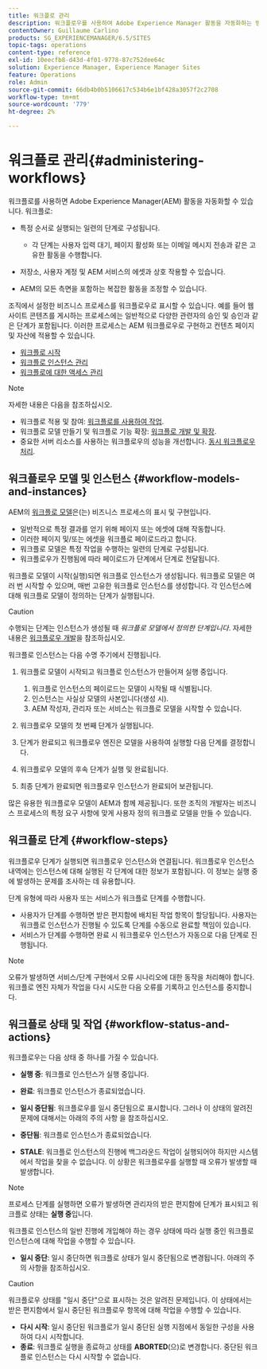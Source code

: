 ```yaml
---
title: 워크플로 관리
description: 워크플로우를 사용하여 Adobe Experience Manager 활동을 자동화하는 방법을 알아봅니다.
contentOwner: Guillaume Carlino
products: SG_EXPERIENCEMANAGER/6.5/SITES
topic-tags: operations
content-type: reference
exl-id: 10eecfb8-d43d-4f01-9778-87c752dee64c
solution: Experience Manager, Experience Manager Sites
feature: Operations
role: Admin
source-git-commit: 66db4b0b5106617c534b6e1bf428a3057f2c2708
workflow-type: tm+mt
source-wordcount: '779'
ht-degree: 2%

---
```


# 워크플로 관리{#administering-workflows}

워크플로를 사용하면 Adobe Experience Manager(AEM) 활동을 자동화할 수 있습니다. 워크플로:

* 특정 순서로 실행되는 일련의 단계로 구성됩니다.

   * 각 단계는 사용자 입력 대기, 페이지 활성화 또는 이메일 메시지 전송과 같은 고유한 활동을 수행합니다.

* 저장소, 사용자 계정 및 AEM 서비스의 에셋과 상호 작용할 수 있습니다.
* AEM의 모든 측면을 포함하는 복잡한 활동을 조정할 수 있습니다.

조직에서 설정한 비즈니스 프로세스를 워크플로우로 표시할 수 있습니다. 예를 들어 웹 사이트 콘텐츠를 게시하는 프로세스에는 일반적으로 다양한 관련자의 승인 및 승인과 같은 단계가 포함됩니다. 이러한 프로세스는 AEM 워크플로우로 구현하고 컨텐츠 페이지 및 자산에 적용할 수 있습니다.

* [워크플로 시작](/help/sites-administering/workflows-starting.md)
* [워크플로 인스턴스 관리](/help/sites-administering/workflows-administering.md)
* [워크플로에 대한 액세스 관리](/help/sites-administering/workflows-managing.md)

>[!NOTE]
>
>자세한 내용은 다음을 참조하십시오.
>
>* 워크플로 적용 및 참여: [워크플로를 사용하여 작업](/help/sites-authoring/workflows.md).
>* 워크플로 모델 만들기 및 워크플로 기능 확장: [워크플로 개발 및 확장](/help/sites-developing/workflows.md).
>* 중요한 서버 리소스를 사용하는 워크플로우의 성능을 개선합니다. [동시 워크플로우 처리](/help/sites-deploying/configuring-performance.md#concurrent-workflow-processing).
>

## 워크플로우 모델 및 인스턴스 {#workflow-models-and-instances}

AEM의 [워크플로 모델](/help/sites-developing/workflows.md#model)은(는) 비즈니스 프로세스의 표시 및 구현입니다.

* 일반적으로 특정 결과를 얻기 위해 페이지 또는 에셋에 대해 작동합니다.
* 이러한 페이지 및/또는 에셋을 워크플로 페이로드라고 합니다.
* 워크플로 모델은 특정 작업을 수행하는 일련의 단계로 구성됩니다.
* 워크플로우가 진행됨에 따라 페이로드가 단계에서 단계로 전달됩니다.

워크플로 모델이 시작(실행)되면 워크플로 인스턴스가 생성됩니다. 워크플로 모델은 여러 번 시작할 수 있으며, 매번 고유한 워크플로 인스턴스를 생성합니다. 각 인스턴스에 대해 워크플로 모델이 정의하는 단계가 실행됩니다.

>[!CAUTION]
>
>수행되는 단계는 인스턴스가 생성될 때 *워크플로 모델에서 정의한 단계입니다*. 자세한 내용은 [워크플로우 개발](/help/sites-developing/workflows.md#model)을 참조하십시오.

워크플로 인스턴스는 다음 수명 주기에서 진행됩니다.

1. 워크플로 모델이 시작되고 워크플로 인스턴스가 만들어져 실행 중입니다.

   1. 워크플로 인스턴스의 페이로드는 모델이 시작될 때 식별됩니다.
   1. 인스턴스는 사실상 모델의 사본입니다(생성 시).
   1. AEM 작성자, 관리자 또는 서비스는 워크플로 모델을 시작할 수 있습니다.

1. 워크플로우 모델의 첫 번째 단계가 실행됩니다.
1. 단계가 완료되고 워크플로우 엔진은 모델을 사용하여 실행할 다음 단계를 결정합니다.
1. 워크플로우 모델의 후속 단계가 실행 및 완료됩니다.
1. 최종 단계가 완료되면 워크플로우 인스턴스가 완료되어 보관됩니다.

많은 유용한 워크플로우 모델이 AEM과 함께 제공됩니다. 또한 조직의 개발자는 비즈니스 프로세스의 특정 요구 사항에 맞게 사용자 정의 워크플로 모델을 만들 수 있습니다.

## 워크플로 단계 {#workflow-steps}

워크플로우 단계가 실행되면 워크플로우 인스턴스와 연결됩니다. 워크플로우 인스턴스 내역에는 인스턴스에 대해 실행된 각 단계에 대한 정보가 포함됩니다. 이 정보는 실행 중에 발생하는 문제를 조사하는 데 유용합니다.

단계 유형에 따라 사용자 또는 서비스가 워크플로 단계를 수행합니다.

* 사용자가 단계를 수행하면 받은 편지함에 배치된 작업 항목이 할당됩니다. 사용자는 워크플로 인스턴스가 진행될 수 있도록 단계를 수동으로 완료할 책임이 있습니다.
* 서비스가 단계를 수행하면 완료 시 워크플로우 인스턴스가 자동으로 다음 단계로 진행됩니다.

>[!NOTE]
>
>오류가 발생하면 서비스/단계 구현에서 오류 시나리오에 대한 동작을 처리해야 합니다. 워크플로 엔진 자체가 작업을 다시 시도한 다음 오류를 기록하고 인스턴스를 중지합니다.

## 워크플로 상태 및 작업 {#workflow-status-and-actions}

워크플로우는 다음 상태 중 하나를 가질 수 있습니다.

* **실행 중**: 워크플로 인스턴스가 실행 중입니다.
* **완료**: 워크플로 인스턴스가 종료되었습니다.

* **일시 중단됨**: 워크플로우를 일시 중단됨으로 표시합니다. 그러나 이 상태의 알려진 문제에 대해서는 아래의 주의 사항 을 참조하십시오.
* **중단됨**: 워크플로 인스턴스가 종료되었습니다.
* **STALE**: 워크플로 인스턴스의 진행에 백그라운드 작업이 실행되어야 하지만 시스템에서 작업을 찾을 수 없습니다. 이 상황은 워크플로우를 실행할 때 오류가 발생할 때 발생합니다.

>[!NOTE]
>
>프로세스 단계를 실행하면 오류가 발생하면 관리자의 받은 편지함에 단계가 표시되고 워크플로 상태는 **실행 중**&#x200B;입니다.

워크플로 인스턴스의 일반 진행에 개입해야 하는 경우 상태에 따라 실행 중인 워크플로 인스턴스에 대해 작업을 수행할 수 있습니다.

* **일시 중단**: 일시 중단하면 워크플로 상태가 일시 중단됨으로 변경됩니다. 아래의 주의 사항을 참조하십시오.

>[!CAUTION]
>
>워크플로우 상태를 &quot;일시 중단&quot;으로 표시하는 것은 알려진 문제입니다. 이 상태에서는 받은 편지함에서 일시 중단된 워크플로우 항목에 대해 작업을 수행할 수 있습니다.

* **다시 시작**: 일시 중단된 워크플로가 일시 중단된 실행 지점에서 동일한 구성을 사용하여 다시 시작합니다.
* **종료**: 워크플로 실행을 종료하고 상태를 **ABORTED**(으)로 변경합니다. 중단된 워크플로 인스턴스는 다시 시작할 수 없습니다.
